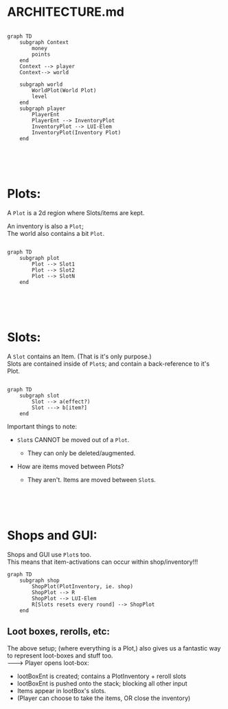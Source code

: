 

# ARCHITECTURE.md

```mermaid

graph TD
    subgraph Context
        money
        points
    end
    Context --> player
    Context--> world

    subgraph world
        WorldPlot(World Plot)
        level
    end
    subgraph player
        PlayerEnt
        PlayerEnt --> InventoryPlot
        InventoryPlot --> LUI-Elem
        InventoryPlot(Inventory Plot)
    end

```


<br/>
<br/>
<br/>

# Plots:
A `Plot` is a 2d region where Slots/items are kept.

An inventory is also a `Plot`;   
The world also contains a bit `Plot`.
```mermaid

graph TD
    subgraph plot
        Plot --> Slot1
        Plot --> Slot2
        Plot --> SlotN
    end

```


<br/>
<br/>
<br/>

# Slots:
A `Slot` contains an Item. (That is it's only purpose.)   
Slots are contained inside of `Plot`s; 
and contain a back-reference to it's Plot.
```mermaid

graph TD
    subgraph slot
        Slot --> a(effect?)
        Slot ---> b[item?]
    end
```

Important things to note:
- `Slot`s CANNOT be moved out of a `Plot`.
    - They can only be deleted/augmented.

- How are items moved between Plots?
    - They aren't. Items are moved between `Slot`s.

<br/>
<br/>
<br/>


# Shops and GUI:
Shops and GUI use `Plot`s too.   
This means that item-activations can occur within shop/inventory!!!   
```mermaid
graph TD
    subgraph shop
        ShopPlot(PlotInventory, ie. shop)
        ShopPlot --> R
        ShopPlot --> LUI-Elem
        R[Slots resets every round] --> ShopPlot
    end
```

## Loot boxes, rerolls, etc:
The above setup; (where everything is a Plot,)
also gives us a fantastic way to represent loot-boxes and stuff too.   
---> Player opens loot-box:   
- lootBoxEnt is created; contains a PlotInventory + reroll slots
- lootBoxEnt is pushed onto the stack; blocking all other input
- Items appear in lootBox's slots.
- (Player can choose to take the items, OR close the inventory)


